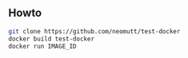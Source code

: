 
## Howto

```sh
git clone https://github.com/neomutt/test-docker
docker build test-docker
docker run IMAGE_ID
```

